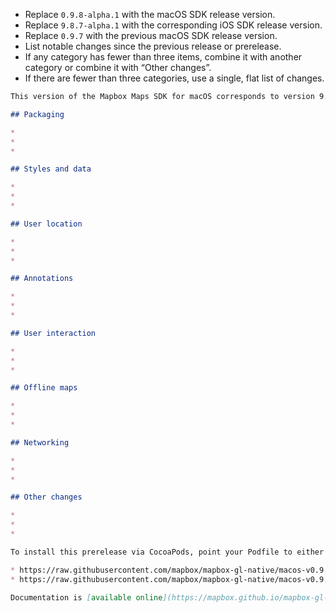 * Replace `0.9.8-alpha.1` with the macOS SDK release version.
* Replace `9.8.7-alpha.1` with the corresponding iOS SDK release version.
* Replace `0.9.7` with the previous macOS SDK release version.
* List notable changes since the previous release or prerelease.
* If any category has fewer than three items, combine it with another category or combine it with “Other changes”.
* If there are fewer than three categories, use a single, flat list of changes.

```markdown
This version of the Mapbox Maps SDK for macOS corresponds to version 9.8.7-alpha.1 of the Mapbox Maps SDK for iOS. [Changes](https://github.com/mapbox/mapbox-gl-native/compare/macos-v0.9.7...macos-v0.9.8-alpha.1) since [macos-v0.9.7](https://github.com/mapbox/mapbox-gl-native/releases/tag/macos-v0.9.7):

## Packaging

* 
* 
* 

## Styles and data

* 
* 
* 

## User location

* 
* 
* 

## Annotations

* 
* 
* 

## User interaction

* 
* 
* 

## Offline maps

* 
* 
* 

## Networking

* 
* 
* 

## Other changes

* 
* 
* 

To install this prerelease via CocoaPods, point your Podfile to either of these URLs:

* https://raw.githubusercontent.com/mapbox/mapbox-gl-native/macos-v0.9.8-alpha.1/platform/macos/Mapbox-macOS-SDK.podspec
* https://raw.githubusercontent.com/mapbox/mapbox-gl-native/macos-v0.9.8-alpha.1/platform/macos/Mapbox-macOS-SDK-symbols.podspec

Documentation is [available online](https://mapbox.github.io/mapbox-gl-native/macos/0.9.8-alpha.1/) or as part of the download.
```